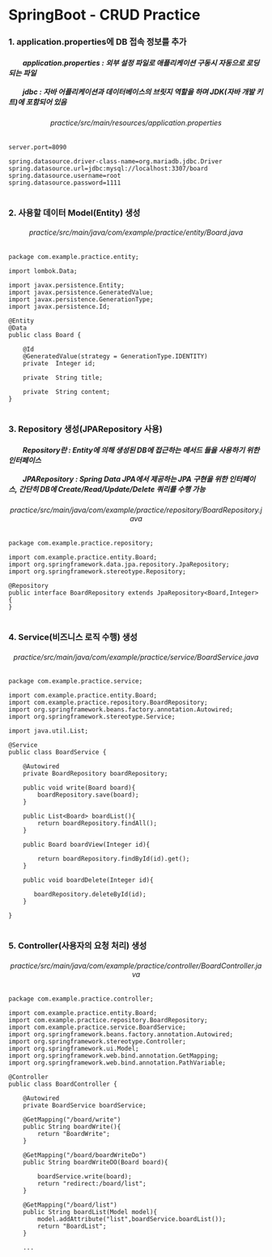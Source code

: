# SpringBoot - CRUD Practice

<h3>1. application.properties에 DB 접속 정보를 추가</h3>

<h5>
  　　application.properties : 외부 설정 파일로 애플리케이션 구동시 자동으로 로딩 되는 파일 <br><br>
  　　jdbc : 자바 어플리케이션과 데이터베이스의 브릿지 역할을 하며 JDK(자바 개발 키트)에 포함되어 있음 <br>
</h5>

<div align="center"><h6>practice/src/main/resources/application.properties</h6></div>

```
server.port=8090

spring.datasource.driver-class-name=org.mariadb.jdbc.Driver
spring.datasource.url=jdbc:mysql://localhost:3307/board
spring.datasource.username=root
spring.datasource.password=1111
```

#

<h3>2. 사용할 데이터 Model(Entity) 생성 </h3>

<div align="center"><h6>practice/src/main/java/com/example/practice/entity/Board.java</h6></div>

```
package com.example.practice.entity;

import lombok.Data;

import javax.persistence.Entity;
import javax.persistence.GeneratedValue;
import javax.persistence.GenerationType;
import javax.persistence.Id;

@Entity
@Data
public class Board {

    @Id
    @GeneratedValue(strategy = GenerationType.IDENTITY)
    private  Integer id;

    private  String title;

    private  String content;
}
```

#

<h3>3. Repository 생성(JPARepository 사용) </h3>

<h5>
  　　Repository란 : Entity에 의해 생성된 DB에 접근하는 메서드 들을 사용하기 위한 인터페이스 <br><br>
  　　JPARepository : Spring Data JPA에서 제공하는 JPA 구현을 위한 인터페이스, 간단히 DB에 Create/Read/Update/Delete 쿼리를 수행 가능 <br>
</h5>

<div align="center"><h6>practice/src/main/java/com/example/practice/repository/BoardRepository.java</h6></div>

```
package com.example.practice.repository;

import com.example.practice.entity.Board;
import org.springframework.data.jpa.repository.JpaRepository;
import org.springframework.stereotype.Repository;

@Repository
public interface BoardRepository extends JpaRepository<Board,Integer> {
}
```

#

<h3>4. Service(비즈니스 로직 수행) 생성</h3>

<div align="center"><h6>practice/src/main/java/com/example/practice/service/BoardService.java</h6></div>

```
package com.example.practice.service;

import com.example.practice.entity.Board;
import com.example.practice.repository.BoardRepository;
import org.springframework.beans.factory.annotation.Autowired;
import org.springframework.stereotype.Service;

import java.util.List;

@Service
public class BoardService {

    @Autowired
    private BoardRepository boardRepository;

    public void write(Board board){
        boardRepository.save(board);
    }

    public List<Board> boardList(){
        return boardRepository.findAll();
    }

    public Board boardView(Integer id){

        return boardRepository.findById(id).get();
    }

    public void boardDelete(Integer id){

       boardRepository.deleteById(id);
    }

}
```

#

<h3>5. Controller(사용자의 요청 처리) 생성</h3>

<div align="center"><h6>practice/src/main/java/com/example/practice/controller/BoardController.java</h6></div>

```
package com.example.practice.controller;

import com.example.practice.entity.Board;
import com.example.practice.repository.BoardRepository;
import com.example.practice.service.BoardService;
import org.springframework.beans.factory.annotation.Autowired;
import org.springframework.stereotype.Controller;
import org.springframework.ui.Model;
import org.springframework.web.bind.annotation.GetMapping;
import org.springframework.web.bind.annotation.PathVariable;

@Controller
public class BoardController {

    @Autowired
    private BoardService boardService;

    @GetMapping("/board/write")
    public String boardWrite(){
        return "BoardWrite";
    }

    @GetMapping("/board/boardWriteDo")
    public String boardWriteDO(Board board){

        boardService.write(board);
        return "redirect:/board/list";
    }

    @GetMapping("/board/list")
    public String boardList(Model model){
        model.addAttribute("list",boardService.boardList());
        return "BoardList";
    }

    ...

```

